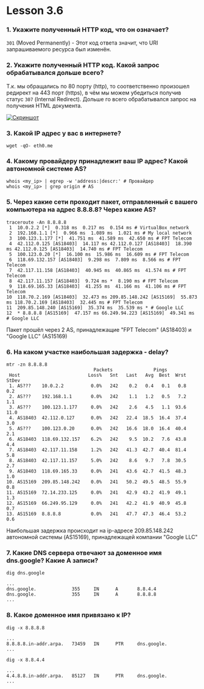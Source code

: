 # Lesson 3.6

### 1. Укажите полученный HTTP код, что он означает?
`301` (Moved Permanently) - Этот код ответа значит, что URI запрашиваемого ресурса был изменён.

### 2. Укажите полученный HTTP код. Какой запрос обрабатывался дольше всего?
Т.к. мы обращались по 80 порту (http), то соответственно произошел редирект на 443 порт (https), в чём мы можем убедиться получив статус `307` (Internal Redirect). Дольше го всего обрабатывался запрос на получения HTML документа.

[![Скриншот](https://imageup.ru/img225/3801695/stackoverflow.png)](https://imageup.ru/img225/3801695/stackoverflow.png.html)

### 3. Какой IP адрес у вас в интернете?
```shell
wget -qO- eth0.me
```

### 4. Какому провайдеру принадлежит ваш IP адрес? Какой автономной системе AS?
```shell
whois <my_ip> | egrep -w 'address:|descr:' # Провайдер
whois <my_ip> | grep origin # AS
```

### 5. Через какие сети проходит пакет, отправленный с вашего компьютера на адрес 8.8.8.8? Через какие AS?
```shell
traceroute -An 8.8.8.8
 1  10.0.2.2 [*]  0.318 ms  0.217 ms  0.154 ms # VirtualBox network
 2  192.168.1.1 [*]  0.966 ms  1.089 ms  1.021 ms # My local network
 3  100.123.1.177 [*]  41.751 ms  41.589 ms  42.650 ms # FPT Telecom
 4  42.112.0.125 [AS18403]  14.117 ms 42.112.0.127 [AS18403]  18.390 ms 42.112.0.125 [AS18403]  14.740 ms # FPT Telecom
 5  100.123.0.20 [*]  16.100 ms  15.986 ms  16.609 ms # FPT Telecom
 6  118.69.132.157 [AS18403]  9.298 ms  7.809 ms  8.566 ms # FPT Telecom
 7  42.117.11.158 [AS18403]  40.945 ms  40.865 ms  41.574 ms # FPT Telecom
 8  42.117.11.157 [AS18403]  9.724 ms *  8.190 ms # FPT Telecom
 9  118.69.165.33 [AS18403]  41.255 ms  41.166 ms  41.106 ms # FPT Telecom
10  118.70.2.169 [AS18403]  32.473 ms 209.85.148.242 [AS15169]  55.873 ms 118.70.2.169 [AS18403]  32.445 ms # FPT Telecom
11  209.85.148.240 [AS15169]  35.374 ms  35.539 ms * # Google LLC
12  * 8.8.8.8 [AS15169]  47.157 ms 66.249.94.223 [AS15169]  49.341 ms # Google LLC
```
Пакет прошёл через 2 AS, принадлежащие "FPT Telecom" (AS18403) и "Google LLC" (AS15169)

### 6. На каком участке наибольшая задержка - delay?
```shell
mtr -zn 8.8.8.8
                                Packets               Pings
 Host                         Loss%   Snt   Last   Avg  Best  Wrst StDev
 1. AS???    10.0.2.2          0.0%   242    0.2   0.4   0.1   0.8   0.2
 2. AS???    192.168.1.1       0.0%   242    1.1   1.2   0.5   7.2   1.1
 3. AS???    100.123.1.177     0.0%   242    2.6   4.5   1.1  93.6  11.0
 4. AS18403  42.112.0.127      0.0%   242   22.4  18.5  16.4  37.4   3.0
 5. AS???    100.123.0.20      0.0%   242   16.6  18.0  16.4  40.4   2.1
 6. AS18403  118.69.132.157    6.2%   242    9.5  10.2   7.6  43.8   4.4
 7. AS18403  42.117.11.158     1.2%   242   41.3  42.7  40.4  81.4   5.8
 8. AS18403  42.117.11.157     5.0%   242    8.6   9.7   7.8  30.5   2.7
 9. AS18403  118.69.165.33     0.0%   241   43.6  42.7  41.5  48.3   1.0
10. AS15169  209.85.148.242    0.0%   241   50.2  49.5  48.5  55.9   0.8
11. AS15169  72.14.233.125     0.0%   241   42.9  43.2  41.9  49.1   1.3
12. AS15169  66.249.95.129     0.0%   241   42.2  41.9  40.9  45.8   0.7
13. AS15169  8.8.8.8           0.0%   241   47.7  47.3  46.4  53.2   0.6
```
Наибольшая задержка происходит на ip-адресе 209.85.148.242 автономной системы (AS15169), принадлежащей компании "Google LLC"

### 7. Какие DNS сервера отвечают за доменное имя dns.google? Какие A записи?
```shell
dig dns.google

...
dns.google.             355     IN      A       8.8.4.4
dns.google.             355     IN      A       8.8.8.8
...
```

### 8. Какое доменное имя привязано к IP?
```shell
dig -x 8.8.8.8

...
8.8.8.8.in-addr.arpa.   73459   IN      PTR     dns.google.
...
```
```shell
dig -x 8.8.4.4

...
4.4.8.8.in-addr.arpa.   85127   IN      PTR     dns.google.
...
```
